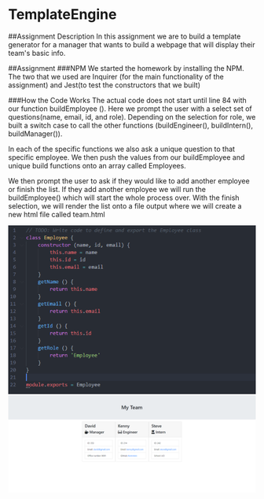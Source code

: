 # TemplateEngine

##Assignment Description
In this assignment we are to build a template generator for a manager that wants to build a webpage that will display their team's basic info. 

##Assignment 
###NPM
We started the homework by installing the NPM. The two that we used are Inquirer (for the main functionality of the assignment) and Jest(to test the constructors that we built)

###How the Code Works
The actual code does not start until line 84 with our function buildEmployee (). Here we prompt the user with a select set of questions(name, email, id, and role). Depending on the selection for role, we built a switch case to call the other functions (buildEngineer(), buildIntern(), buildManager()). 

In each of the specific functions we also ask a unique question to that specific employee. We then push the values from our buildEmployee and unique build functions onto an array called Employees.

We then prompt the user to ask if they would like to add another employee or finish the list. If they add another employee we will run the buildEmployee() which will start the whole process over. With the finish selection, we will render the list onto a file output where we will create a new html file called team.html

![Here is a screenshot of a constructor](screenshots/Capture1.PNG)
![Here is a screenshot of the output html file](screenshots/Capture2.PNG)